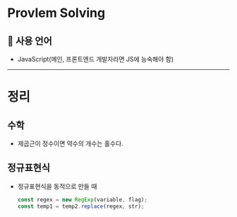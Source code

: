 # Provlem Solving

## 🏅 사용 언어

- JavaScript(메인, 프론트엔드 개발자라면 JS에 능숙해야 함)

---

# 정리

## 수학

- 제곱근이 정수이면 약수의 개수는 홀수다.

## 정규표현식

- 정규표현식을 동적으로 만들 때
  ```jsx
  const regex = new RegExp(variable, flag);
  const temp1 = temp2.replace(regex, str);
  ```
